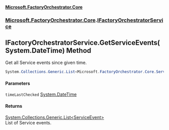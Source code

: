 #### [Microsoft.FactoryOrchestrator.Core](./Microsoft-FactoryOrchestrator-Core.md 'Microsoft.FactoryOrchestrator.Core')
### [Microsoft.FactoryOrchestrator.Core](./Microsoft-FactoryOrchestrator-Core.md 'Microsoft.FactoryOrchestrator.Core').[IFactoryOrchestratorService](./Microsoft-FactoryOrchestrator-Core-IFactoryOrchestratorService.md 'Microsoft.FactoryOrchestrator.Core.IFactoryOrchestratorService')
## IFactoryOrchestratorService.GetServiceEvents(System.DateTime) Method
Get all Service events since given time.  
```csharp
System.Collections.Generic.List<Microsoft.FactoryOrchestrator.Core.ServiceEvent> GetServiceEvents(System.DateTime timeLastChecked);
```
#### Parameters
<a name='Microsoft-FactoryOrchestrator-Core-IFactoryOrchestratorService-GetServiceEvents(System-DateTime)-timeLastChecked'></a>
`timeLastChecked` [System.DateTime](https://docs.microsoft.com/en-us/dotnet/api/System.DateTime 'System.DateTime')  
  
  
#### Returns
[System.Collections.Generic.List&lt;](https://docs.microsoft.com/en-us/dotnet/api/System.Collections.Generic.List-1 'System.Collections.Generic.List')[ServiceEvent](./Microsoft-FactoryOrchestrator-Core-ServiceEvent.md 'Microsoft.FactoryOrchestrator.Core.ServiceEvent')[&gt;](https://docs.microsoft.com/en-us/dotnet/api/System.Collections.Generic.List-1 'System.Collections.Generic.List')  
List of Service events.  
